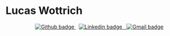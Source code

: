 # Lucas Wottrich
<p align="center"> 
  <a href="https://github.com/Wottrich"> 
    <img src="https://img.shields.io/badge/-Github-black?style=flat&logo=Github&logoColor=white&link=https://github.com/felipersdf" alt="Github badge" />
  </a>
  &nbsp; 
  <a href="https://www.linkedin.com/in/lucas-c-wottrich/"> 
    <img src="https://img.shields.io/badge/-LinkedIn-blue?style=flat&logo=Linkedin&logoColor=white&link=https://www.linkedin.com/in/felipersdf/" alt="Linkedin badge" />
  &nbsp; 
  <a href="mailto:wottrich78@gmail.com"> 
    <img src="https://img.shields.io/badge/-Gmail-red?style=flat&logo=Gmail&logoColor=white&link=mailto:felipefsr07@gmail.com" alt="Gmail badge" />
  </a>
</p>
